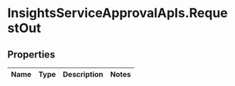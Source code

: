 # InsightsServiceApprovalApIs.RequestOut

## Properties
Name | Type | Description | Notes
------------ | ------------- | ------------- | -------------



